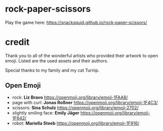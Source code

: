 # rock-paper-scissors

Play the game here: https://snacksquid.github.io/rock-paper-scissors/

# credit

Thank you to all of the wonderful artists who provided their artwork to open emoji. Listed are the used assets and their authors.

Special thanks to my family and my cat Turnip.

## Open Emoji

- rock: **Liz Bravo** https://openmoji.org/library/emoji-1FAA8/
- page with curl: **Jonas Roßner** https://openmoji.org/library/emoji-1F4C3/
- scissors: **Sina Schulz** https://openmoji.org/library/emoji-2702/
- slightly smiling face: **Emily Jäger** https://openmoji.org/library/emoji-1F642/
- robot: **Mariella Steeb** https://openmoji.org/library/emoji-1F916/

